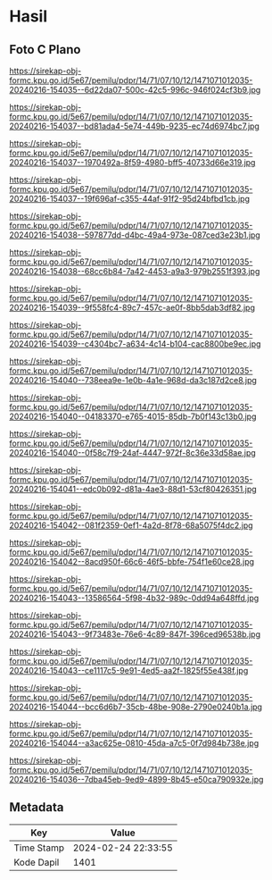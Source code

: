 # Hasil

## Foto C Plano

https://sirekap-obj-formc.kpu.go.id/5e67/pemilu/pdpr/14/71/07/10/12/1471071012035-20240216-154035--6d22da07-500c-42c5-996c-946f024cf3b9.jpg

https://sirekap-obj-formc.kpu.go.id/5e67/pemilu/pdpr/14/71/07/10/12/1471071012035-20240216-154037--bd81ada4-5e74-449b-9235-ec74d6974bc7.jpg

https://sirekap-obj-formc.kpu.go.id/5e67/pemilu/pdpr/14/71/07/10/12/1471071012035-20240216-154037--1970492a-8f59-4980-bff5-40733d66e319.jpg

https://sirekap-obj-formc.kpu.go.id/5e67/pemilu/pdpr/14/71/07/10/12/1471071012035-20240216-154037--19f696af-c355-44af-91f2-95d24bfbd1cb.jpg

https://sirekap-obj-formc.kpu.go.id/5e67/pemilu/pdpr/14/71/07/10/12/1471071012035-20240216-154038--597877dd-d4bc-49a4-973e-087ced3e23b1.jpg

https://sirekap-obj-formc.kpu.go.id/5e67/pemilu/pdpr/14/71/07/10/12/1471071012035-20240216-154038--68cc6b84-7a42-4453-a9a3-979b2551f393.jpg

https://sirekap-obj-formc.kpu.go.id/5e67/pemilu/pdpr/14/71/07/10/12/1471071012035-20240216-154039--9f558fc4-89c7-457c-ae0f-8bb5dab3df82.jpg

https://sirekap-obj-formc.kpu.go.id/5e67/pemilu/pdpr/14/71/07/10/12/1471071012035-20240216-154039--c4304bc7-a634-4c14-b104-cac8800be9ec.jpg

https://sirekap-obj-formc.kpu.go.id/5e67/pemilu/pdpr/14/71/07/10/12/1471071012035-20240216-154040--738eea9e-1e0b-4a1e-968d-da3c187d2ce8.jpg

https://sirekap-obj-formc.kpu.go.id/5e67/pemilu/pdpr/14/71/07/10/12/1471071012035-20240216-154040--04183370-e765-4015-85db-7b0f143c13b0.jpg

https://sirekap-obj-formc.kpu.go.id/5e67/pemilu/pdpr/14/71/07/10/12/1471071012035-20240216-154040--0f58c7f9-24af-4447-972f-8c36e33d58ae.jpg

https://sirekap-obj-formc.kpu.go.id/5e67/pemilu/pdpr/14/71/07/10/12/1471071012035-20240216-154041--edc0b092-d81a-4ae3-88d1-53cf80426351.jpg

https://sirekap-obj-formc.kpu.go.id/5e67/pemilu/pdpr/14/71/07/10/12/1471071012035-20240216-154042--081f2359-0ef1-4a2d-8f78-68a5075f4dc2.jpg

https://sirekap-obj-formc.kpu.go.id/5e67/pemilu/pdpr/14/71/07/10/12/1471071012035-20240216-154042--8acd950f-66c6-46f5-bbfe-754f1e60ce28.jpg

https://sirekap-obj-formc.kpu.go.id/5e67/pemilu/pdpr/14/71/07/10/12/1471071012035-20240216-154043--13586564-5f98-4b32-989c-0dd94a648ffd.jpg

https://sirekap-obj-formc.kpu.go.id/5e67/pemilu/pdpr/14/71/07/10/12/1471071012035-20240216-154043--9f73483e-76e6-4c89-847f-396ced96538b.jpg

https://sirekap-obj-formc.kpu.go.id/5e67/pemilu/pdpr/14/71/07/10/12/1471071012035-20240216-154043--ce1117c5-9e91-4ed5-aa2f-1825f55e438f.jpg

https://sirekap-obj-formc.kpu.go.id/5e67/pemilu/pdpr/14/71/07/10/12/1471071012035-20240216-154044--bcc6d6b7-35cb-48be-908e-2790e0240b1a.jpg

https://sirekap-obj-formc.kpu.go.id/5e67/pemilu/pdpr/14/71/07/10/12/1471071012035-20240216-154044--a3ac625e-0810-45da-a7c5-0f7d984b738e.jpg

https://sirekap-obj-formc.kpu.go.id/5e67/pemilu/pdpr/14/71/07/10/12/1471071012035-20240216-154036--7dba45eb-9ed9-4899-8b45-e50ca790932e.jpg


## Metadata

| Key        | Value               |
| ---------- | ------------------- |
| Time Stamp | 2024-02-24 22:33:55 |
| Kode Dapil | 1401                |



